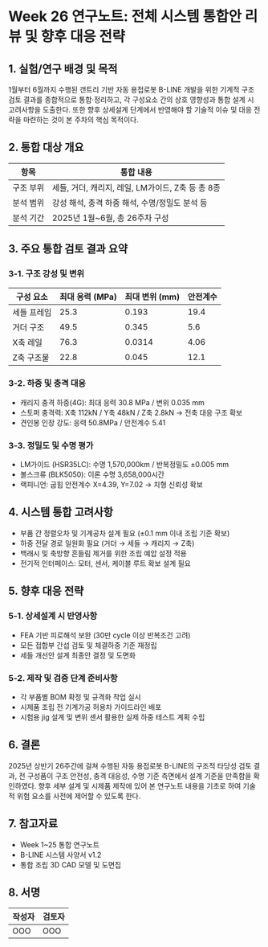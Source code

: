 # Week 26 연구노트: 전체 시스템 통합안 리뷰 및 향후 대응 전략

## 1. 실험/연구 배경 및 목적
1월부터 6월까지 수행된 갠트리 기반 자동 용접로봇 B-LINE 개발을 위한 기계적 구조 검토 결과를 종합적으로 통합·정리하고, 각 구성요소 간의 상호 영향성과 통합 설계 시 고려사항을 도출한다. 또한 향후 상세설계 단계에서 반영해야 할 기술적 이슈 및 대응 전략을 마련하는 것이 본 주차의 핵심 목적이다.

## 2. 통합 대상 개요
| 항목 | 통합 내용 |
|------|------------|
| 구조 부위 | 세들, 거더, 캐리지, 레일, LM가이드, Z축 등 총 8종 |
| 분석 범위 | 강성 해석, 충격 하중 해석, 수명/정밀도 분석 등 |
| 분석 기간 | 2025년 1월~6월, 총 26주차 구성

## 3. 주요 통합 검토 결과 요약
### 3-1. 구조 강성 및 변위
| 구성 요소 | 최대 응력 (MPa) | 최대 변위 (mm) | 안전계수 |
|-------------|------------------|------------------|------------|
| 세들 프레임 | 25.3             | 0.193            | 19.4       |
| 거더 구조  | 49.5             | 0.345            | 5.6        |
| X축 레일   | 76.3             | 0.0314           | 4.06       |
| Z축 구조물 | 22.8             | 0.045            | 12.1       |

### 3-2. 하중 및 충격 대응
- 캐리지 충격 하중(4G): 최대 응력 30.8 MPa / 변위 0.035 mm
- 스토퍼 충격력: X축 112kN / Y축 48kN / Z축 2.8kN → 전축 대응 구조 확보
- 견인봉 인장 강도: 응력 50.8MPa / 안전계수 5.41

### 3-3. 정밀도 및 수명 평가
- LM가이드 (HSR35LC): 수명 1,570,000km / 반복정밀도 ±0.005 mm
- 볼스크류 (BLK5050): 이론 수명 3,658,000시간
- 랙피니언: 굽힘 안전계수 X=4.39, Y=7.02 → 치형 신뢰성 확보

## 4. 시스템 통합 고려사항
- 부품 간 정렬오차 및 기계공차 설계 필요 (±0.1 mm 이내 조립 기준 확보)
- 하중 전달 경로 일원화 필요 (거더 → 세들 → 캐리지 → Z축)
- 백래시 및 축방향 흔들림 제거를 위한 조립 예압 설정 적용
- 전기적 인터페이스: 모터, 센서, 케이블 루트 확보 설계 필요

## 5. 향후 대응 전략
### 5-1. 상세설계 시 반영사항
- FEA 기반 피로해석 보완 (30만 cycle 이상 반복조건 고려)
- 모든 접합부 간섭 검토 및 체결하중 기준 재정립
- 세들 개선안 설계 최종안 결정 및 도면화

### 5-2. 제작 및 검증 단계 준비사항
- 각 부품별 BOM 확정 및 규격화 작업 실시
- 시제품 조립 전 기계가공 허용차 가이드라인 배포
- 시험용 jig 설계 및 변위 센서 활용한 실제 하중 테스트 계획 수립

## 6. 결론
2025년 상반기 26주간에 걸쳐 수행된 자동 용접로봇 B-LINE의 구조적 타당성 검토 결과, 전 구성품이 구조 안전성, 충격 대응성, 수명 기준 측면에서 설계 기준을 만족함을 확인하였다. 향후 세부 설계 및 시제품 제작에 있어 본 연구노트 내용을 기초로 하여 기술적 위험 요소를 사전에 제어할 수 있도록 한다.

## 7. 참고자료
- Week 1~25 통합 연구노트
- B-LINE 시스템 사양서 v1.2
- 통합 조립 3D CAD 모델 및 도면집

## 8. 서명
| 작성자 | 검토자 |
|--------|--------|
| OOO   | OOO   |